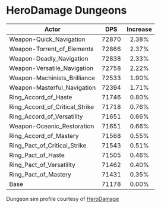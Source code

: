# HeroDamage Dungeons
| Actor | DPS | Increase |
|---|:---:|:---:|
|Weapon-Quick_Navigation|72870|2.38%|
|Weapon-Torrent_of_Elements|72866|2.37%|
|Weapon-Deadly_Navigation|72838|2.33%|
|Weapon-Versatile_Navigation|72758|2.22%|
|Weapon-Machinists_Brilliance|72533|1.90%|
|Weapon-Masterful_Navigation|72394|1.71%|
|Ring_Accord_of_Haste|71746|0.80%|
|Ring_Accord_of_Critical_Strike|71718|0.76%|
|Ring_Accord_of_Versatility|71651|0.66%|
|Weapon-Oceanic_Restoration|71651|0.66%|
|Ring_Accord_of_Mastery|71568|0.55%|
|Ring_Pact_of_Critical_Strike|71543|0.51%|
|Ring_Pact_of_Haste|71505|0.46%|
|Ring_Pact_of_Versatility|71462|0.40%|
|Ring_Pact_of_Mastery|71431|0.35%|
|Base|71178|0.00%|

 Dungeon sim profile courtesy of [HeroDamage](https://www.herodamage.com/)